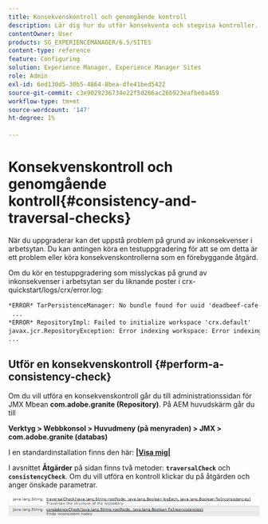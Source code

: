 ```yaml
---
title: Konsekvenskontroll och genomgående kontroll
description: Lär dig hur du utför konsekventa och stegvisa kontroller.
contentOwner: User
products: SG_EXPERIENCEMANAGER/6.5/SITES
content-type: reference
feature: Configuring
solution: Experience Manager, Experience Manager Sites
role: Admin
exl-id: 6ed130d5-30b5-4864-8bea-dfe41bed5422
source-git-commit: c3e9029236734e22f5d266ac26b923eafbe0a459
workflow-type: tm+mt
source-wordcount: '147'
ht-degree: 1%

---
```


# Konsekvenskontroll och genomgående kontroll{#consistency-and-traversal-checks}

När du uppgraderar kan det uppstå problem på grund av inkonsekvenser i arbetsytan. Du kan antingen köra en testuppgradering för att se om detta är ett problem eller köra konsekvenskontrollerna som en förebyggande åtgärd.

Om du kör en testuppgradering som misslyckas på grund av inkonsekvenser i arbetsytan ser du liknande poster i crx-quickstart/logs/crx/error.log:

```xml
*ERROR* TarPersistenceManager: No bundle found for uuid 'deadbeef-cafe-babe-cafe-babecafebabe'
 ...
*ERROR* RepositoryImpl: Failed to initialize workspace 'crx.default'
javax.jcr.RepositoryException: Error indexing workspace: Error indexing workspace: Error indexing workspace
...
```

## Utför en konsekvenskontroll {#perform-a-consistency-check}

Om du vill utföra en konsekvenskontroll går du till administrationssidan för JMX Mbean **com.adobe.granite (Repository)**. På AEM huvudskärm går du till

**Verktyg > Webbkonsol > Huvudmeny (på menyraden) > JMX > com.adobe.granite (databas)**

I en standardinstallation finns den här: **[|Visa mig|](http://localhost:4502/system/console/jmx/com.adobe.granite%3Atype%3DRepository)**

I avsnittet **Åtgärder** på sidan finns två metoder: **`traversalCheck`** och **`consistencyCheck`**. Om du vill utföra en kontroll klickar du på åtgärden och anger önskade parametrar.

![chlimage_1-117](assets/chlimage_1-117.png)
